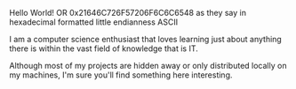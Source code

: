 Hello World! OR 0x21646C726F57206F6C6C6548 as they say in hexadecimal formatted little endianness ASCII

I am a computer science enthusiast that loves learning just about anything there is within the vast field of knowledge that is IT. 

Although most of my projects are hidden away or only distributed locally on my machines, I'm sure you'll find something here interesting.
